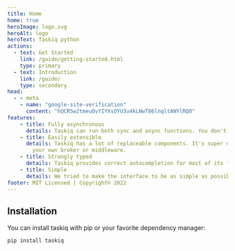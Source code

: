 ```yaml
---
title: Home
home: true
heroImage: logo.svg
heroAlt: logo
heroText: Taskiq python
actions:
  - text: Get Started
    link: /guide/getting-started.html
    type: primary
  - text: Introduction
    link: /guide/
    type: secondary
head:
  - - meta
    - name: "google-site-verification"
      content: "hQCR5w2tmeuOvYIYXsOYU3u4kLNwT86lnqltANYlRQ0"
features:
    - title: Fully asynchronous
      details: Taskiq can run both sync and async functions. You don't have to worry about it.
    - title: Easily extensible
      details: Taskiq has a lot of replaceable components. It's super easy to implement
        your own broker or middleware.
    - title: Strongly typed
      details: Taskiq provides correct autocompletion for most of its functionality.
    - title: Simple
      details: We tried to make the interface to be as simple as possible. And we are proud of it.
footer: MIT Licensed | Copyright© 2022
---
```


## Installation

You can install taskiq with pip or your favorite dependency manager:

```bash:no-line-numbers
pip install taskiq
```
